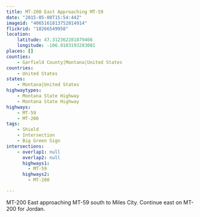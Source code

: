 ```yaml
---
title: MT-200 East Approaching MT-59
date: "2015-05-08T15:54:44Z"
imageid: "4065161813752014914"
flickrid: "18266549958"
location:
    latitude: 47.312362281879466
    longitude: -106.9103193283081
places: []
counties:
    - Garfield County|Montana|United States
countries:
    - United States
states:
    - Montana|United States
highwaytypes:
    - Montana State Highway
    - Montana State Highway
highways:
    - MT-59
    - MT-200
tags:
    - Shield
    - Intersection
    - Big Green Sign
intersections:
    - overlap1: null
      overlap2: null
      highways1:
        - MT-59
      highways2:
        - MT-200

---
```

MT-200 East approaching MT-59 south to Miles City.  Continue east on MT-200 for Jordan.